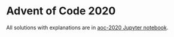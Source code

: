 # Advent of Code 2020

All solutions with explanations are in [aoc-2020 Jupyter notebook](aoc-2020.ipynb).
